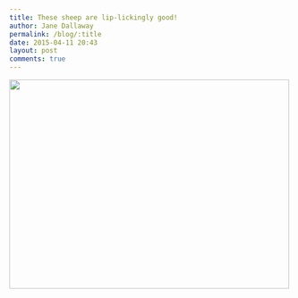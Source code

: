 ```yaml
---
title: These sheep are lip-lickingly good!
author: Jane Dallaway
permalink: /blog/:title
date: 2015-04-11 20:43
layout: post
comments: true
---
```


<div><a href="//static.skitters.dallaway.com/tp_IMG_0296.JPG"><img src="//static.skitters.dallaway.com/tp_thumb_IMG_0296.JPG" width="500" height="375"/></a></div>



  




      
